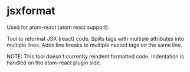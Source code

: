 # jsxformat

Used for atom-react (atom react support).

Tool to reformat JSX (react) code. Splits tags with multiple attributes into multiple lines. Adds line breaks to multiple nested tags on the same line.


NOTE: This tool doesn't currently reindent formatted code. Indentation is handled on the atom-react plugin side.
